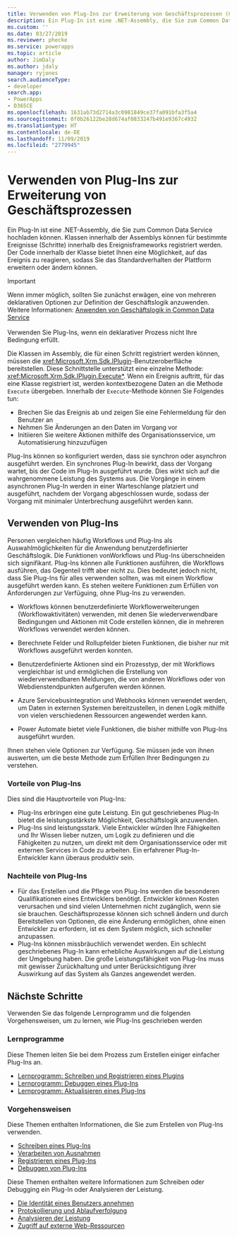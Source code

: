 ```yaml
---
title: Verwenden von Plug-Ins zur Erweiterung von Geschäftsprozessen (Common Data Service) | Microsoft Docs
description: Ein Plug-In ist eine .NET-Assembly, die Sie zum Common Data Service hochladen können. Klassen innerhalb der Assemblys können für bestimmte Ereignisse (Schritte) innerhalb des Ereignisframeworks registriert werden. Der Code innerhalb der Klasse bietet Ihnen eine Möglichkeit, auf das Ereignis zu reagieren, sodass Sie das Standardverhalten der Plattform erweitern oder ändern können.
ms.custom: ''
ms.date: 03/27/2019
ms.reviewer: phecke
ms.service: powerapps
ms.topic: article
author: JimDaly
ms.author: jdaly
manager: ryjones
search.audienceType:
- developer
search.app:
- PowerApps
- D365CE
ms.openlocfilehash: 1631ab73d2714a3c0981849ce37fa091bfa3f5a4
ms.sourcegitcommit: 0f0b26122be28d674af0833247b491e9367c4932
ms.translationtype: HT
ms.contentlocale: de-DE
ms.lasthandoff: 11/09/2019
ms.locfileid: "2779945"
---
```

# <a name="use-plug-ins-to-extend-business-processes"></a>Verwenden von Plug-Ins zur Erweiterung von Geschäftsprozessen

Ein Plug-In ist eine .NET-Assembly, die Sie zum Common Data Service hochladen können. Klassen innerhalb der Assemblys können für bestimmte Ereignisse (Schritte) innerhalb des Ereignisframeworks registriert werden. Der Code innerhalb der Klasse bietet Ihnen eine Möglichkeit, auf das Ereignis zu reagieren, sodass Sie das Standardverhalten der Plattform erweitern oder ändern können.

> [!IMPORTANT]
> Wenn immer möglich, sollten Sie zunächst erwägen, eine von mehreren deklarativen Optionen zur Definition der Geschäftslogik anzuwenden. Weitere Informationen: [Anwenden von Geschäftslogik in Common Data Service](../../maker/common-data-service/cds-processes.md)<br/><br/>
> Verwenden Sie Plug-Ins, wenn ein deklarativer Prozess nicht Ihre Bedingung erfüllt.

Die Klassen im Assembly, die für einen Schritt registriert werden können, müssen die <xref:Microsoft.Xrm.Sdk.IPlugin>-Benutzeroberfläche bereitstellen. Diese Schnittstelle unterstützt eine einzelne Methode: <xref:Microsoft.Xrm.Sdk.IPlugin.Execute*>. Wenn ein Ereignis auftritt, für das eine Klasse registriert ist, werden kontextbezogene Daten an die Methode `Execute` übergeben. Innerhalb der `Execute`-Methode können Sie Folgendes tun:

- Brechen Sie das Ereignis ab und zeigen Sie eine Fehlermeldung für den Benutzer an
- Nehmen Sie Änderungen an den Daten im Vorgang vor
- Initiieren Sie weitere Aktionen mithilfe des Organisationsservice, um Automatisierung hinzuzufügen

Plug-Ins können so konfiguriert werden, dass sie synchron oder asynchron ausgeführt werden. Ein synchrones Plug-In bewirkt, dass der Vorgang wartet, bis der Code im Plug-In ausgeführt wurde. Dies wirkt sich auf die wahrgenommene Leistung des Systems aus. Die Vorgänge in einem asynchronen Plug-In werden in einer Warteschlange platziert und ausgeführt, nachdem der Vorgang abgeschlossen wurde, sodass der Vorgang mit minimaler Unterbrechung ausgeführt werden kann.

## <a name="when-to-use-plug-ins"></a>Verwenden von Plug-Ins

Personen vergleichen häufig Workflows und Plug-Ins als Auswahlmöglichkeiten für die Anwendung benutzerdefinierter Geschäftslogik. Die Funktionen vonWorkflows und Plug-Ins überschneiden sich signifikant. Plug-Ins können alle Funktionen ausführen, die Workflows ausführen, das Gegenteil trifft aber nicht zu. Dies bedeutet jedoch nicht, dass Sie Plug-Ins für alles verwenden sollten, was mit einem Workflow ausgeführt werden kann. Es stehen weitere Funktionen zum Erfüllen von Anforderungen zur Verfüguing, ohne Plug-Ins zu verwenden. 

- Workflows können benutzerdefinierte Workflowerweiterungen (Workflowaktivitäten) verwenden, mit denen Sie wiederverwendbare Bedingungen und Aktionen mit Code erstellen können, die in mehreren Workflows verwendet werden können. 

- Berechnete Felder und Rollupfelder bieten Funktionen, die bisher nur mit Workflows ausgeführt werden konnten.

- Benutzerdefinierte Aktionen sind ein Prozesstyp, der mit Workflows vergleichbar ist und ermöglichen die Erstellung von wiederverwendbaren Meldungen, die von anderen Workflows oder von Webdienstendpunkten aufgerufen werden können.

- Azure Servicebusintegration und Webhooks können verwendet werden, um Daten in externen Systemen bereitzustellen, in denen Logik mithilfe von vielen verschiedenen Ressourcen angewendet werden kann.

- Power Automate bietet viele Funktionen, die bisher mithilfe von Plug-Ins ausgeführt wurden.

Ihnen stehen viele Optionen zur Verfügung. Sie müssen jede von ihnen auswerten, um die beste Methode zum Erfüllen Ihrer Bedingungen zu verstehen.

### <a name="advantages-of-plug-ins"></a>Vorteile von Plug-Ins

Dies sind die Hauptvorteile von Plug-Ins:

- Plug-Ins erbringen eine gute Leistung. Ein gut geschriebenes Plug-In bietet die leistungsstärkste Möglichkeit, Geschäftslogik anzuwenden.
- Plug-Ins sind leistungsstark. Viele Entwickler würden Ihre Fähigkeiten und Ihr Wissen lieber nutzen, um Logik zu definieren und die Fähigkeiten zu nutzen, um direkt mit dem Organisationsservice oder mit externen Services in Code zu arbeiten. Ein erfahrener Plug-In-Entwickler kann überaus produktiv sein.

### <a name="disadvantages-of-plug-ins"></a>Nachteile von Plug-Ins

- Für das Erstellen und die Pflege von Plug-Ins werden die besonderen Qualifikationen eines Entwicklers benötigt. Entwickler können Kosten verursachen und sind vielen Unternehmen nicht zugänglich, wenn sie sie brauchen. Geschäftsprozesse können sich schnell ändern und durch Bereitstellen von Optionen, die eine Änderung ermöglichen, ohne einen Entwickler zu erfordern, ist es dem System möglich, sich schneller anzupassen.
- Plug-Ins können missbräuchlich verwendet werden. Ein schlecht geschriebenes Plug-In kann erhebliche Auswirkungen auf die Leistung der Umgebung haben. Die große Leistungsfähigkeit von Plug-Ins muss mit gewisser Zurückhaltung und unter Berücksichtigung ihrer Auswirkung auf das System als Ganzes angewendet werden.


## <a name="next-steps"></a>Nächste Schritte

Verwenden Sie das folgende Lernprogramm und die folgenden Vorgehensweisen, um zu lernen, wie Plug-Ins geschrieben werden

### <a name="tutorials"></a>Lernprogramme

Diese Themen leiten Sie bei dem Prozess zum Erstellen einiger einfacher Plug-Ins an.

- [Lernprogramm: Schreiben und Registrieren eines Plugins](tutorial-write-plug-in.md)
- [Lernprogramm: Debuggen eines Plug-Ins](tutorial-debug-plug-in.md)
- [Lernprogramm: Aktualisieren eines Plug-Ins](tutorial-update-plug-in.md)

### <a name="how-to-topics"></a>Vorgehensweisen

Diese Themen enthalten Informationen, die Sie zum Erstellen von Plug-Ins verwenden.

- [Schreiben eines Plug-Ins](write-plug-in.md)
- [Verarbeiten von Ausnahmen](handle-exceptions.md)
- [Registrieren eines Plug-Ins](register-plug-in.md)
- [Debuggen von Plug-Ins](debug-plug-in.md)
 
Diese Themen enthalten weitere Informationen zum Schreiben oder Debugging ein Plug-In oder Analysieren der Leistung.

- [Die Identität eines Benutzers annehmen](impersonate-a-user.md)
- [Protokollierung und Ablaufverfolgung](logging-tracing.md)
- [Analysieren der Leistung](analyze-performance.md)
- [Zugriff auf externe Web-Ressourcen](access-web-services.md)
